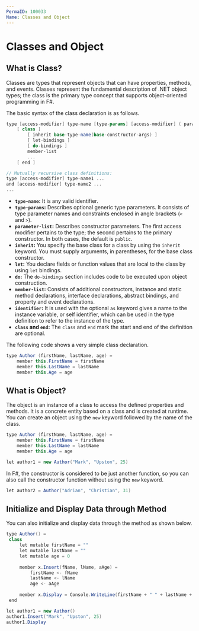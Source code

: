 ```yaml
---
PermaID: 100033
Name: Classes and Object
---
```


# Classes and Object

## What is Class?

Classes are types that represent objects that can have properties, methods, and events. Classes represent the fundamental description of .NET object types; the class is the primary type concept that supports object-oriented programming in F#.

The basic syntax of the class declaration is as follows.

```csharp
type [access-modifier] type-name [type-params] [access-modifier] ( parameter-list ) [ as identifier ] =
    [ class ]
        [ inherit base-type-name(base-constructor-args) ]
        [ let-bindings ]
        [ do-bindings ]
        member-list
        ...
    [ end ]

// Mutually recursive class definitions:
type [access-modifier] type-name1 ...
and [access-modifier] type-name2 ...
...
```

 - **`type-name`:** It is any valid identifier. 
 - **`type-params`:** Describes optional generic type parameters. It consists of type parameter names and constraints enclosed in angle brackets (`<` and `>`). 
 - **`parameter-list`:** Describes constructor parameters. The first access modifier pertains to the type; the second pertains to the primary constructor. In both cases, the default is `public`.
 - **`inherit`:** You specify the base class for a class by using the `inherit` keyword. You must supply arguments, in parentheses, for the base class constructor.
 - **`let`:** You declare fields or function values that are local to the class by using `let` bindings. 
 - **`do`:** The `do-bindings` section includes code to be executed upon object construction.
 - **`member-list`:** Consists of additional constructors, instance and static method declarations, interface declarations, abstract bindings, and property and event declarations.
 - **`identifier`:** It is used with the optional `as` keyword gives a name to the instance variable, or self identifier, which can be used in the type definition to refer to the instance of the type.
 - **`class` and `end`:** The `class` and `end` mark the start and end of the definition are optional.

The following code shows a very simple class declaration.

```csharp
type Author (firstName, lastName, age) =
    member this.FirstName = firstName
    member this.LastName = lastName
    member this.Age = age
```

## What is Object?

The object is an instance of a class to access the defined properties and methods. It is a concrete entity based on a class and is created at runtime. You can create an object using the `new` keyword followed by the name of the class. 

```csharp
type Author (firstName, lastName, age) =
    member this.FirstName = firstName
    member this.LastName = lastName
    member this.Age = age

let author1 = new Author("Mark", "Upston", 25)
```

In F#, the constructor is considered to be just another function, so you can also call the constructor function without using the `new` keyword.

```csharp
let author2 = Author("Adrian", "Christian", 31)
```

## Initialize and Display Data through Method

You can also initialize and display data through the method as shown below.
 
```csharp
type Author() =
 class
     let mutable firstName = ""
     let mutable lastName = ""
     let mutable age = 0
 
     member x.Insert(fName, lName, aAge) =   
         firstName <- fName  
         lastName <- lName
         age <- aAge
 
     member x.Display = Console.WriteLine(firstName + " " + lastName + " (" + age.ToString() + ")") 
 end

let author1 = new Author()
author1.Insert("Mark", "Upston", 25)
author1.Display
```
